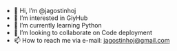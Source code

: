 - 👋 Hi, I’m @jagostinhoj
- 👀 I’m interested in GiyHub
- 🌱 I’m currently learning Python
- 💞️ I’m looking to collaborate on Code deployment
- 📫 How to reach me via e-mail: jagostinhoj@gmail.com

<!---
jagostinhoj/jagostinhoj is a ✨ special ✨ repository because its `README.md` (this file) appears on your GitHub profile.
You can click the Preview link to take a look at your changes.
--->
